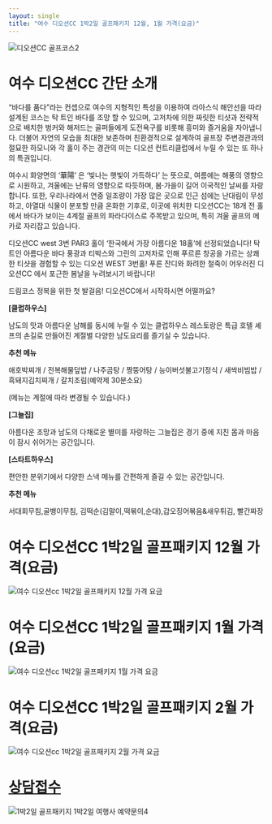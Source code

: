 ```yaml
---
layout: single
title: "여수 디오션CC 1박2일 골프패키지 12월, 1월 가격(요금)"
---
```


![디오션CC 골프코스2](https://user-images.githubusercontent.com/96457511/147190651-1ac40886-a5ee-4581-ad7c-c2183b324858.png)


# 여수 디오션CC 간단 소개

“바다를 품다”라는 컨셉으로 여수의 지형적인 특성을 이용하여 라아스식 해안선을 따라 설계된 코스는 탁 트인 바다를 조망 할 수 있으며, 고저차에 의한 짜릿한 티샷과 전략적으로 배치한 벙커와 해저드는 골퍼들에게 도전욕구를 비롯해 흥미와 즐거움을 자아냅니다. 더불어 자연의 모습을 최대한 보존하며 친환경적으로 설계하여 골프장 주변경관과의 절묘한 하모니와 각 홀이 주는 경관의 미는 디오션 컨트리클럽에서 누릴 수 있는 또 하나의 특권입니다.

여수시 화양면의 ‘華陽’ 은 ‘빛나는 햇빛이 가득하다’ 는 뜻으로, 여름에는 해풍의 영향으로 시원하고, 겨울에는 난류의 영향으로 따듯하며, 봄·가을이 길어 이국적인 날씨를 자랑합니다. 또한, 우리나라에서 연중 일조량이 가장 많은 곳으로 인근 섬에는 난대림이 무성하고, 아열대 식물이 분포할 만큼 온화한 기후로, 이곳에 위치한 디오션CC는 18개 전 홀에서 바다가 보이는 4계절 골프의 파라다이스로 주목받고 있으며, 특히 겨울 골프의 메카로 자리잡고 있습니다.

디오션CC west 3번 PAR3 홀이 ‘한국에서 가장 아름다운 18홀’에 선정되었습니다! 탁 트인 아름다운 바다 풍광과 티박스와 그린의 고저차로 인해 푸르른 창공을 가르는 상쾌한 티샷을 경험할 수 있는 디오션 WEST 3번홀! 푸른 잔디와 화려한 철죽이 어우러진 디오션CC 에서 포근한 봄날을 누려보시기 바랍니다!

드림코스 정복을 위한 첫 발걸음! 디오션CC에서 시작하시면 어떨까요?

<B>[클럽하우스]</B>

남도의 맛과 아름다운 남해를 동시에 누릴 수 있는 클럽하우스 레스토랑은 특급 호텔 셰프의 손길로 만들어진 계절별 다양한 남도요리를 즐기실 수 있습니다.

<B>추천 메뉴</B>

애호박찌개 / 전복해물덮밥 / 나주곰탕 / 짱뚱어탕 / 능이버섯불고기정식 / 새싹비빔밥 / 흑돼지김치찌개 / 갈치조림(예약제 30분소요)

(메뉴는 계절에 따라 변경될 수 있습니다.)

<B>[그늘집]</B>

아름다운 조망과 남도의 다채로운 별미를 자랑하는 그늘집은 경기 중에 지친 몸과 마음이 잠시 쉬어가는 공간입니다.

<B>[스타트하우스]</B>

편안한 분위기에서 다양한 스낵 메뉴를 간편하게 즐길 수 있는 공간입니다.

<B>추천 메뉴</B>

서대회무침,골뱅이무침, 김떡순(김말이,떡볶이,순대),갑오징어볶음&새우튀김, 빨간짜장


# 여수 디오션CC 1박2일 골프패키지 12월 가격(요금)
![여수 디오션cc 1박2일 골프패키지 12월 가격 요금](https://user-images.githubusercontent.com/96457511/147190591-7ccee96b-59ca-4804-b98f-ed064a1b01ef.PNG)


# 여수 디오션CC 1박2일 골프패키지 1월 가격(요금)
![여수 디오션cc 1박2일 골프패키지 1월 가격 요금](https://user-images.githubusercontent.com/96457511/147190598-1597f31f-4eab-4498-937c-06387f4bdadd.PNG)


# 여수 디오션CC 1박2일 골프패키지 2월 가격(요금)
![여수 디오션cc 1박2일 골프패키지 2월 가격 요금](https://user-images.githubusercontent.com/96457511/147190602-34930b3b-1795-464e-bb51-c42f73c935f1.PNG)


# [상담접수](http://www.1night2day.com/golf/detail.html?goods_no=46)

![1박2일 골프패키지 1박2일 여행사 예약문의4](https://user-images.githubusercontent.com/96457511/147190689-e5a2e7d2-9c41-4fd3-917c-0316fe01b38a.png)
